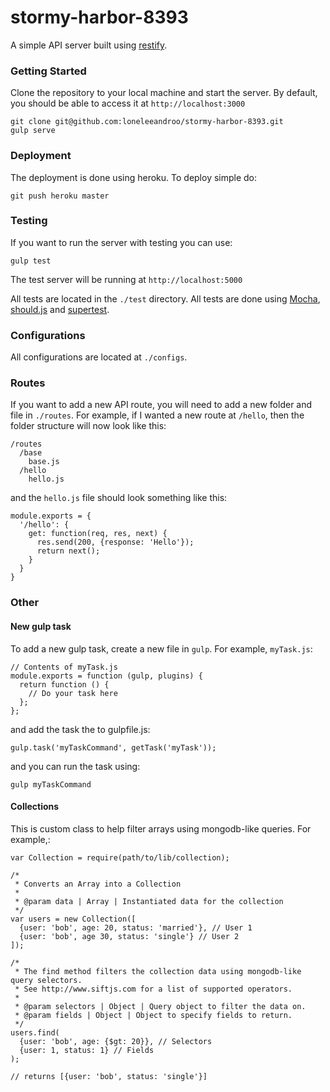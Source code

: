 # stormy-harbor-8393
A simple API server built using [restify](https://www.npmjs.com/package/restify). 

### Getting Started
Clone the repository to your local machine and start the server. By default, you should be able to access it at <code>http://localhost:3000</code>
```
git clone git@github.com:loneleeandroo/stormy-harbor-8393.git
gulp serve
```

### Deployment
The deployment is done using heroku. To deploy simple do:
```
git push heroku master
```

### Testing
If you want to run the server with testing you can use:
```
gulp test
```
The test server will be running at <code>http://localhost:5000</code>

All tests are located in the <code>./test</code> directory. All tests are done using [Mocha](http://mochajs.org/), [should.js](https://shouldjs.github.io/) and [supertest](https://github.com/visionmedia/supertest).

### Configurations
All configurations are located at <code>./configs</code>.

### Routes
If you want to add a new API route, you will need to add a new folder and file in <code>./routes</code>. 
For example, if I wanted a new route at <code>/hello</code>, then the folder structure will now look like this:

```
/routes
  /base
    base.js
  /hello
    hello.js
```

and the <code>hello.js</code> file should look something like this:

```
module.exports = {
  '/hello': {
    get: function(req, res, next) {
      res.send(200, {response: 'Hello'});
      return next();
    }
  }
}
```

### Other
#### New gulp task
To add a new gulp task, create a new file in <code>gulp</code>. For example, <code>myTask.js</code>:
```
// Contents of myTask.js
module.exports = function (gulp, plugins) {
  return function () {
    // Do your task here
  };
};
```

and add the task the to gulpfile.js:
```
gulp.task('myTaskCommand', getTask('myTask'));
```
and you can run the task using:
```
gulp myTaskCommand
```


#### Collections
This is custom class to help filter arrays using mongodb-like queries. For example,:
```
var Collection = require(path/to/lib/collection);

/*
 * Converts an Array into a Collection
 *
 * @param data | Array | Instantiated data for the collection
 */
var users = new Collection([
  {user: 'bob', age: 20, status: 'married'}, // User 1
  {user: 'bob', age 30, status: 'single'} // User 2
]);

/*
 * The find method filters the collection data using mongodb-like query selectors.
 * See http://www.siftjs.com for a list of supported operators.
 *
 * @param selectors | Object | Query object to filter the data on.
 * @param fields | Object | Object to specify fields to return.
 */
users.find(
  {user: 'bob', age: {$gt: 20}}, // Selectors
  {user: 1, status: 1} // Fields
); 

// returns [{user: 'bob', status: 'single'}]
```
